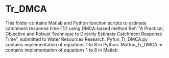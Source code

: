 # Tr_DMCA
This folder contains Matlab and Python function scripts to estimate catchment response time (Tr) using DMCA-based method
Ref: "A Practical, Objective and Robust Technique to Directly Estimate Catchment Response Time", submitted to Water Resources Research.
Pyfun_Tr_DMCA.py contains implementation of equations 1 to 8 in Python.
Matfun_Tr_DMCA.m contains implementation of equations 1 to 8 in Matlab.
